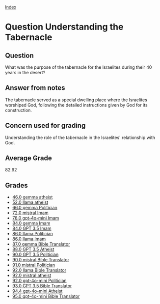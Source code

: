 
[Index](../../index.md)
# Question Understanding the Tabernacle
## Question
What was the purpose of the tabernacle for the Israelites during their 40 years in the desert?

## Answer from notes
The tabernacle served as a special dwelling place where the Israelites worshiped God, following the detailed instructions given by God for its construction.

## Concern used for grading
Understanding the role of the tabernacle in the Israelites' relationship with God.

## Average Grade
82.92

## Grades
 * [46.0 gemma atheist](../answers/gemma_atheist/Understanding_the_Tabernacle.md)
 * [52.0 llama atheist](../answers/llama_atheist/Understanding_the_Tabernacle.md)
 * [66.0 gemma Politician](../answers/gemma_Politician/Understanding_the_Tabernacle.md)
 * [72.0 mistral Imam](../answers/mistral_Imam/Understanding_the_Tabernacle.md)
 * [78.0 gpt-4o-mini Imam](../answers/gpt-4o-mini_Imam/Understanding_the_Tabernacle.md)
 * [84.0 gemma Imam](../answers/gemma_Imam/Understanding_the_Tabernacle.md)
 * [84.0 GPT 3.5 Imam](../answers/GPT_3.5_Imam/Understanding_the_Tabernacle.md)
 * [86.0 llama Politician](../answers/llama_Politician/Understanding_the_Tabernacle.md)
 * [86.0 llama Imam](../answers/llama_Imam/Understanding_the_Tabernacle.md)
 * [87.0 gemma Bible Translator](../answers/gemma_Bible_Translator/Understanding_the_Tabernacle.md)
 * [88.0 GPT 3.5 Atheist](../answers/GPT_3.5_Atheist/Understanding_the_Tabernacle.md)
 * [90.0 GPT 3.5 Politician](../answers/GPT_3.5_Politician/Understanding_the_Tabernacle.md)
 * [90.0 mistral Bible Translator](../answers/mistral_Bible_Translator/Understanding_the_Tabernacle.md)
 * [91.0 mistral Politician](../answers/mistral_Politician/Understanding_the_Tabernacle.md)
 * [92.0 llama Bible Translator](../answers/llama_Bible_Translator/Understanding_the_Tabernacle.md)
 * [92.0 mistral atheist](../answers/mistral_atheist/Understanding_the_Tabernacle.md)
 * [92.0 gpt-4o-mini Politician](../answers/gpt-4o-mini_Politician/Understanding_the_Tabernacle.md)
 * [93.0 GPT 3.5 Bible Translator](../answers/GPT_3.5_Bible_Translator/Understanding_the_Tabernacle.md)
 * [94.4 gpt-4o-mini Atheist](../answers/gpt-4o-mini_Atheist/Understanding_the_Tabernacle.md)
 * [95.0 gpt-4o-mini Bible Translator](../answers/gpt-4o-mini_Bible_Translator/Understanding_the_Tabernacle.md)
